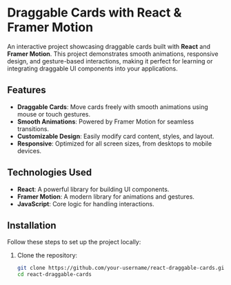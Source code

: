 # Draggable Cards with React & Framer Motion

An interactive project showcasing draggable cards built with **React** and **Framer Motion**. This project demonstrates smooth animations, responsive design, and gesture-based interactions, making it perfect for learning or integrating draggable UI components into your applications.

## Features

- **Draggable Cards**: Move cards freely with smooth animations using mouse or touch gestures.
- **Smooth Animations**: Powered by Framer Motion for seamless transitions.
- **Customizable Design**: Easily modify card content, styles, and layout.
- **Responsive**: Optimized for all screen sizes, from desktops to mobile devices.

## Technologies Used

- **React**: A powerful library for building UI components.
- **Framer Motion**: A modern library for animations and gestures.
- **JavaScript**: Core logic for handling interactions.

## Installation

Follow these steps to set up the project locally:

1. Clone the repository:
   ```bash
   git clone https://github.com/your-username/react-draggable-cards.git
   cd react-draggable-cards
